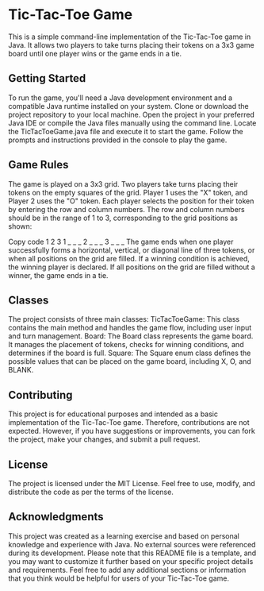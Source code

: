 # Tic-Tac-Toe Game
This is a simple command-line implementation of the Tic-Tac-Toe game in Java. It allows two players to take turns placing their tokens on a 3x3 game board until one player wins or the game ends in a tie.

## Getting Started
To run the game, you'll need a Java development environment and a compatible Java runtime installed on your system.
Clone or download the project repository to your local machine.
Open the project in your preferred Java IDE or compile the Java files manually using the command line.
Locate the TicTacToeGame.java file and execute it to start the game.
Follow the prompts and instructions provided in the console to play the game.

## Game Rules
The game is played on a 3x3 grid.
Two players take turns placing their tokens on the empty squares of the grid.
Player 1 uses the "X" token, and Player 2 uses the "O" token.
Each player selects the position for their token by entering the row and column numbers.
The row and column numbers should be in the range of 1 to 3, corresponding to the grid positions as shown:

Copy code
  1 2 3
 1 _ _ _
 2 _ _ _
 3 _ _ _
The game ends when one player successfully forms a horizontal, vertical, or diagonal line of three tokens, or when all positions on the grid are filled.
If a winning condition is achieved, the winning player is declared.
If all positions on the grid are filled without a winner, the game ends in a tie.

## Classes
The project consists of three main classes:
TicTacToeGame: This class contains the main method and handles the game flow, including user input and turn management.
Board: The Board class represents the game board. It manages the placement of tokens, checks for winning conditions, and determines if the board is full.
Square: The Square enum class defines the possible values that can be placed on the game board, including X, O, and BLANK.

## Contributing
This project is for educational purposes and intended as a basic implementation of the Tic-Tac-Toe game. Therefore, contributions are not expected. However, if you have suggestions or improvements, you can fork the project, make your changes, and submit a pull request.

## License
The project is licensed under the MIT License. Feel free to use, modify, and distribute the code as per the terms of the license.

## Acknowledgments
This project was created as a learning exercise and based on personal knowledge and experience with Java. No external sources were referenced during its development.
Please note that this README file is a template, and you may want to customize it further based on your specific project details and requirements.
Feel free to add any additional sections or information that you think would be helpful for users of your Tic-Tac-Toe game.
